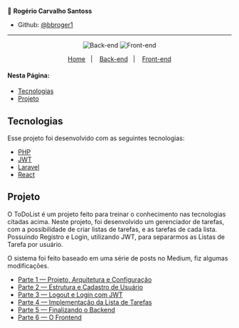 👤 **Rogério Carvalho Santoss** 

* Github: [@bbroger1](https://github.com/bbroger1)

---

<p align="center">
  
  <img alt="Back-end" src="https://img.shields.io/static/v1?label=Back-end&message=Ok&color=27ae60&labelColor=444444">
  
  <img alt="Front-end" src="https://img.shields.io/static/v1?label=Front-end&message=Ok&color=27ae60&labelColor=444444"> 

</p>

<p align="center">
  <a href="https://github.com/bbroger1/Aplicacao-React-consumindo-API-Laravel-ToDo">Home</a>&nbsp;&nbsp;&nbsp;|&nbsp;&nbsp;&nbsp;
  <a href="/backend">Back-end</a>&nbsp;&nbsp;&nbsp;|&nbsp;&nbsp;&nbsp;
  <a href="https://github.com/bbroger1/Aplicacao-React-consumindo-API-Laravel-ToDo">Front-end</a>
</p>

#### Nesta Página:

* [Tecnologias](#tecnologias)
* [Projeto](#projeto)

<span id="tecnologias"></span>
## Tecnologias

Esse projeto foi desenvolvido com as seguintes tecnologias:

- [PHP](https://www.php.net/)
- [JWT](https://github.com/tymondesigns/jwt-auth/wiki)
- [Laravel](https://laravel.com/)
- [React](https://reactjs.org)

<span id="projeto"></span>
## Projeto

O ToDoList é um projeto feito para treinar o conhecimento nas tecnologias citadas acima. Neste projeto, foi desenvolvido um gerenciador de tarefas, com a possibilidade de criar listas de tarefas, e as tarefas de cada lista. Possuindo Registro e Login, utilizando JWT, para separarmos as Listas de Tarefa por usuário.

O sistema foi feito baseado em uma série de posts no Medium, fiz algumas modificações.

- [Parte 1 — Projeto, Arquitetura e Configuração](https://medium.com/@matheussg/api-laravel-react-js-parte-1-projeto-arquitetura-e-configura%C3%A7%C3%A3o-d2b8e77cde7d)
- [Parte 2 — Estrutura e Cadastro de Usuário](https://medium.com/@matheussg/api-laravel-react-js-parte-2-estrutura-e-cadastro-de-usu%C3%A1rio-3269ee0be2ea)
- [Parte 3 — Logout e Login com JWT](https://medium.com/@matheussg/api-laravel-react-js-parte-3-logout-e-login-com-jwt-1823d36266db)
- [Parte 4 — Implementação da Lista de Tarefas](https://medium.com/@matheussg/api-laravel-react-js-parte-4-implementa%C3%A7%C3%A3o-da-lista-de-tarefas-5569910f6840)
- [Parte 5 — Finalizando o Backend](https://medium.com/@matheussg/api-laravel-react-js-parte-5-finalizando-o-backend-480261b4bc1b)
- [Parte 6 — O Frontend](https://medium.com/@matheussg/api-laravel-react-js-parte-6-o-frontend-a17f5da322e9)
